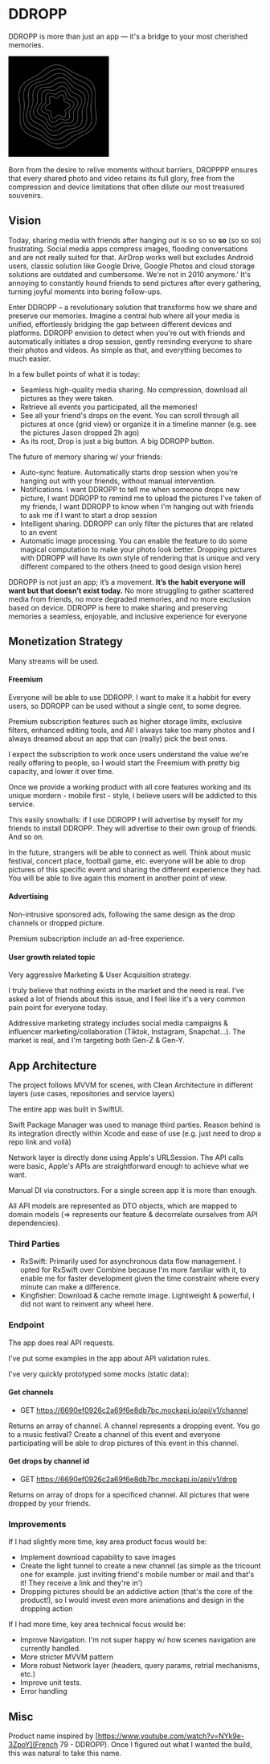 # DDROPP

DDROPP is more than just an app — it's a bridge to your most cherished memories. 

<img src="DDROPP/Assets.xcassets/AppIcon.appiconset/appstore.png" width="200"/>

Born from the desire to relive moments without barriers, DROPPPP ensures that every shared photo and video retains its full glory, free from the compression and device limitations that often dilute our most treasured souvenirs.

## Vision

Today, sharing media with friends after hanging out is so so so **so** (so so so) frustrating. Social media apps compress images, flooding conversations and are not really suited for that. AirDrop works well but excludes Android users, classic solution like Google Drive, Google Photos and cloud storage solutions are outdated and cumbersome. We're not in 2010 anymore.' It's annoying to constantly hound friends to send pictures after every gathering, turning joyful moments into boring follow-ups.

Enter DDROPP – a revolutionary solution that transforms how we share and preserve our memories. Imagine a central hub where all your media is unified, effortlessly bridging the gap between different devices and platforms. DDROPP envision to detect when you're out with friends and automatically initiates a drop session, gently reminding everyone to share their photos and videos. As simple as that, and everything becomes to much easier.

In a few bullet points of what it is today:
- Seamless high-quality media sharing. No compression, download all pictures as they were taken.
- Retrieve all events you participated, all the memories!
- See all your friend's drops on the event. You can scroll through all pictures at once (grid view) or organize it in a timeline manner (e.g. see the pictures Jason dropped 2h ago)
- As its root, Drop is just a big button. A big DDROPP button.

The future of memory sharing w/ your friends: 

- Auto-sync feature. Automatically starts drop session when you're hanging out with your friends, without manual intervention.
- Notifications. I want DDROPP to tell me when someone drops new picture, I want DDROPP to remind me to upload the pictures I've taken of my friends, I want DDROPP to know when I'm hanging out with friends to ask me if I want to start a drop session
- Intelligent sharing. DDROPP can only filter the pictures that are related to an event
- Automatic image processing. You can enable the feature to do some magical computation to make your photo look better. Dropping pictures with DDROPP will have its own style of rendering that is unique and very different compared to the others (need to good design vision here)


DDROPP is not just an app; it’s a movement. **It’s the habit everyone will want but that doesn’t exist today.** No more struggling to gather scattered media from friends, no more degraded memories, and no more exclusion based on device. DDROPP is here to make sharing and preserving memories a seamless, enjoyable, and inclusive experience for everyone



## Monetization Strategy

Many streams will be used.

#### Freemium

Everyone will be able to use DDROPP. I want to make it a habbit for every users, so DDROPP can be used without a single cent, to some degree.

Premium subscription features such as higher storage limits, exclusive filters, enhanced editing tools, and AI! I always take too many photos and I always dreamed about an app that can (really) pick the best ones.

I expect the subscription to work once users understand the value we're really offering to people, so I would start the Freemium with pretty big capacity, and lower it over time.

Once we provide a working product with all core features working and its unique mordern - mobile first - style, I believe users will be addicted to this service. 

This easily snowballs: if I use DDROPP I will advertise by myself for my friends to install DDROPP. They will advertise to their own group of friends. And so on.

In the future, strangers will be able to connect as well. Think about music festival, concert place, football game, etc. everyone will be able to drop pictures of this specific event and sharing the different experience they had. You will be able to live again this moment in another point of view.

#### Advertising

Non-intrusive sponsored ads, following the same design as the drop channels or dropped picture.

Premium subscription include an ad-free experience.

#### User growth related topic

Very aggressive Marketing & User Acquisition strategy. 

I truly believe that nothing exists in the market and the need is real. I've asked a lot of friends about this issue, and I feel like it's a very common pain point for everyone today.

Addressive marketing strategy includes social media campaigns & influencer marketing/collaboration (Tiktok, Instagram, Snapchat...). The market is real, and I'm targeting both Gen-Z & Gen-Y.


## App Architecture

The project follows MVVM for scenes, with Clean Architecture in different layers (use cases, repositories and service layers)

The entire app was built in SwiftUI.

Swift Package Manager was used to manage third parties. Reason behind is its integration directly within Xcode and ease of use (e.g. just need to drop a repo link and voilà)

Network layer is directly done using Apple's URLSession. The API calls were basic, Apple's APIs are straightforward enough to achieve what we want.

Manual DI via constructors. For a single screen app it is more than enough.

All API models are represented as DTO objects, which are mapped to domain models (=> represents our feature & decorrelate ourselves from API dependencies). 


### Third Parties

 - RxSwift: Primarily used for asynchronous data flow management. I opted for RxSwift over Combine because I'm more familiar with it, to enable me for faster development given the time constraint where every minute can make a difference.
 - Kingfisher: Download & cache remote image. Lightweight & powerful, I did not want to reinvent any wheel here.


### Endpoint

The app does real API requests.

I've put some examples in the app about API validation rules.

I've very quickly prototyped some mocks (static data):

#### Get channels
- GET https://6690ef0926c2a69f6e8db7bc.mockapi.io/api/v1/channel

Returns an array of channel. A channel represents a dropping event. You go to a music festival? Create a channel of this event and everyone participating will be able to drop pictures of this event in this channel.

#### Get drops by channel id
- GET https://6690ef0926c2a69f6e8db7bc.mockapi.io/api/v1/drop

Returns on array of drops for a specificed channel. All pictures that were dropped by your friends.


### Improvements

If I had slightly more time, key area product focus would be:
- Implement download capability to save images
- Create the light tunnel to create a new channel (as simple as the tricount one for example. just inviting friend's mobile number or mail and that's it! They receive a link and they're in')
- Dropping pictures should be an addictive action (that's the core of the product!), so I would invest even more animations and design in the dropping action

If I had more time, key area technical focus would be:
 - Improve Navigation. I'm not super happy w/ how scenes navigation are currently handled.
 - More stricter MVVM pattern
 - More robust Network layer (headers, query params, retrial mechanisms, etc.)
 - Improve unit tests. 
 - Error handling

## Misc

Product name inspired by [https://www.youtube.com/watch?v=NYk9e-3ZpoY](French 79 - DDROPP). Once I figured out what I wanted the build, this was natural to take this name.

